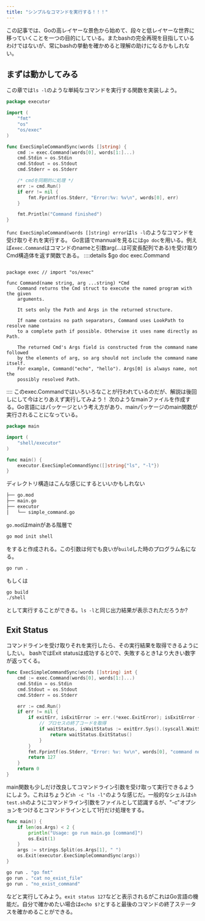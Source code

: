 ```yaml
---
title: "シンプルなコマンドを実行する！！！"
---
```

この記事では、Goの高レイヤーな景色から始めて、段々と低レイヤーな世界に移っていくことを一つの目的にしている。またbashの完全再現を目指しているわけではないが、常にbashの挙動を確かめると理解の助けになるかもしれない。

## まずは動かしてみる

この章では```ls -l```のような単純なコマンドを実行する関数を実装しよう。


<!-- まずmainで作る？？-cでコマンドライン引数で受け取れるようにする -->
```go :executor/executor.go
package executor

import (
	"fmt"
	"os"
	"os/exec"
)

func ExecSimpleCommandSync(words []string) {
	cmd := exec.Command(words[0], words[1:]...)
	cmd.Stdin = os.Stdin
	cmd.Stdout = os.Stdout
	cmd.Stderr = os.Stderr

	/* cmdを同期的に処理 */
	err := cmd.Run()
	if err != nil {
		fmt.Fprintf(os.Stderr, "Error:%v: %v\n", words[0], err)
	}

	fmt.Println("Command finished")
}
```
```func ExecSimpleCommand(words []string) error```は```ls -l```のようなコマンドを受け取りそれを実行する。
Go言語でmannualを見るには```go doc```を用いる。例えば```exec.Command```はコマンドのnameと引数arg(...は可変長配列である)を受け取りCmd構造体を返す関数である。
::::details $go doc exec.Command
```text

package exec // import "os/exec"

func Command(name string, arg ...string) *Cmd
    Command returns the Cmd struct to execute the named program with the given
    arguments.

    It sets only the Path and Args in the returned structure.

    If name contains no path separators, Command uses LookPath to resolve name
    to a complete path if possible. Otherwise it uses name directly as Path.

    The returned Cmd's Args field is constructed from the command name followed
    by the elements of arg, so arg should not include the command name itself.
    For example, Command("echo", "hello"). Args[0] is always name, not the
    possibly resolved Path.
```
::::
このexec.Commandではいろいろなことが行われているのだが、解説は後回しにして今はとりあえず実行してみよう！
次のようなmainファイルを作成する。Go言語にはパッケージという考え方があり、mainパッケージのmain関数が実行されることになっている。 
```go :main.go
package main

import (
	"shell/executor"
)

func main() {
	executor.ExecSimpleCommandSync([]string{"ls", "-l"})
}
```
ディレクトリ構造はこんな感じにするといいかもしれない
```sh
├── go.mod
├── main.go
├── executor
│   └── simple_command.go
```

```go.mod```はmainがある階層で
```sh
go mod init shell
```
をすると作成される。この引数は何でも良いが```build```した時のプログラム名になる。
```sh
go run .
```
もしくは
```sh
go build
./shell
```
として実行することができる。```ls -l```と同じ出力結果が表示されただろうか?

## Exit Status
コマンドラインを受け取りそれを実行したら、その実行結果を取得できるようにしたい。
bashではExit statusは成功すると0で、失敗するとき1より大きい数字が返ってくる。


```go
func ExecSimpleCommandSync(words []string) int {
	cmd := exec.Command(words[0], words[1:]...)
	cmd.Stdin = os.Stdin
	cmd.Stdout = os.Stdout
	cmd.Stderr = os.Stderr

	err := cmd.Run()
	if err != nil {
		if exitErr, isExitError := err.(*exec.ExitError); isExitError {
			// プロセスの終了コードを取得
			if waitStatus, isWaitStatus := exitErr.Sys().(syscall.WaitStatus); isWaitStatus {
				return waitStatus.ExitStatus()
			}
		}
		fmt.Fprintf(os.Stderr, "Error: %v: %v\n", words[0], "command not found")
		return 127
	}
	return 0
}
```
main関数も少しだけ改良してコマンドライン引数を受け取って実行できるようにしよう。これはちょうど```sh -c "ls -l"```のような感じだ。一般的なシェルは```sh test.sh```のようにコマンドライン引数をファイルとして認識するが、"-c"オプションをつけるとコマンドラインとして1行だけ処理をする。
```go :main.go
func main() {
	if len(os.Args) < 2 {
		println("Usage: go run main.go [command]")
		os.Exit(1)
	}
	args := strings.Split(os.Args[1], " ")
	os.Exit(executor.ExecSimpleCommandSync(args))
}
```

```sh
go run . "go fmt"
go run . "cat no_exist_file"
go run . "no_exist_command"
```
などと実行してみよう。```exit status 127```などと表示されるがこれはGo言語の機能だ。自分で確かめたい場合は```echo $?```とすると最後のコマンドの終了ステータスを確かめることができる。